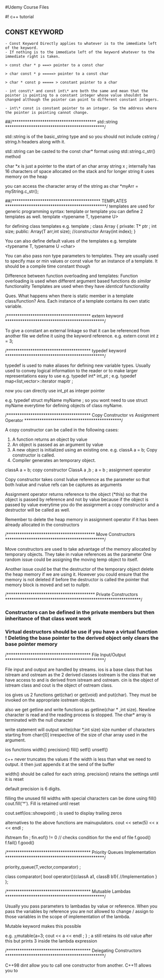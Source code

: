 #Udemy Course Files

#! c++ tutorial 

## CONST KEYWORD 
    - Const Keyword Directly applies to whatever is to the immediate left of the keyword. 
    - If nothing is to the immediate left of the keyword whatever to the immediate right is taken. 

    > const char * p ===> pointer to a const char 

    > char const * p =====> pointer to a const char 

    > char * const p ===== > constant pointer to a char 

    - int const\* and const int\* are both the same and mean that the pointer is pointing to a constant integer whose value shouldnt be changed although the pointer can point to different constant integers. 

    - int\* const is constant pointer to an integer. So the address where the pointer is pointing cannot change.

##/*************************************** std::string **********************************************/

std::string is of the basic_string type and so you should not include cstring / string.h headers along with it. 

std::string can be casted to the const char* format using std::string.c_str() method 

char *x is just a pointer to the start of an char array 
string x ; internally has 16 characters of space allocated on the stack and for longer string it uses memory on the heap

you can access the character array of the string as char *myArr = myString.c_str();

##/***************************************** TEMPLATES ***********************************************/
templates are used for generic programming
syntax: template <class T> or template <typename T>
you can define 2 templates as well. template <typename T, typename U> 

for defining class templates 
    e.g.
        template <typename T>;
        class Array
        {
            private:
                    T* ptr ;
                    int size;
            public:
                    Array(T arr,int size); //constructor 
                    Array(int index);
        }

You can also define default values of the templates 
e.g.    template <typename T, typename U =char>

You can also pass non type parameters to templates. They are usually used to specify max or min values or const value for an instance of a template. It should be a compile time constant though

Difference between function overloading and templates:
    Function overloading is used when different argument based functions do *similar* functionality 
    Templates are used when they have *identical* functionality 

Ques. What happens when there is static member in a template class/function?
Ans. Each instance of a template contains its own static variable.

/*************************************** extern keyword **********************************************/

To give a constant an external linkage so that it can be referenced from another file we define it using the keyword reference. 
e.g. extern const int z = 3; 

/*************************************** typedef keyword **********************************************/

typedef is used to make aliases for defining new variable types.
Usually used to convey logical information to the reader or to make larger representations easy to use
e.g. typedef int* int_pt ;
e.g. typedef map<list<int>,vector<int>>::iterator mapitr ; 

now you can directly use int_pt as integer pointer

e.g. typedef struct myName myName ; 
so you wont need to use struct myName everytime for defining objects of class myName.

/*************************************** Copy Constructor vs Assignment Operator *********************************************/

A copy constructor can be called in the following cases:
1. A function returns an object by value 
2. An object is passed as an argument by value
3. A new object is initialized using an existing one. e.g. classA a = b; Copy constructor is called.
4. Compiler generates an temporary object. 

classA a = b; copy constructor 
ClassA a ,b ; 
a = b ; assignment operator 

Copy constructor takes const lvalue reference as the parameter so that both lvalue and rvalue refs can be captures as arguments

Assignment operator returns reference to the object (*this) so that the object is passed by reference and not by value because
if the object is passed by value everytime you do the assignment a copy constructor and a destructor will be called as well. 

Remember to delete the heap memory in assignment operator if it has been already allocated in the constructors 

/***************************************** Move Constructors **********************************************/

Move constructors are used to take advantage of the memory allocated by temporary objects. 
They take in rvalue references as the parameter
One random issue could be assigning the moving temp object to itself. 

Another issue could be that the destructor of the temporary object delete the heap memory if we are using it. 
However you could ensure that the memory is not deleted if before the destructor is called the pointer that memory block is moved and set to nullptr. 

/***************************************** Private Constructors ***************************************************************/
### Constructors can be defined in the private members but then inheritance of that class wont work
### Virtual destructors should be use if you have a virtual function ! Deleting the base pointer to the derived object only clears the base pointer memory 


/*************************************** File Input/Output **********************************************/

File input and output are handled by streams. 
ios is a base class that has istream and ostream as the 2 derived classes 
iostream is the class that we have access to and is derived from istream and ostream. 
cin is the object of istream class and cout is the object of ostream class. 

ios gives us 2 functions get(char) or get(void) and put(char). They must be invoked on the appropriate iostream objects. 

also we get getline and write functions as getline(char * ,int size). Newline character is read and the reading process is stopped. The char* array is terminated with the null character

write statement will output write(char *,int size) size number of characters starting from charr[0] irrespective of the size of char array used in the argument. 

ios functions
width() precision() fill() setf() unsetf()

c++ never truncates the values if the width is less than what we need to output. it then just appends it at the send of the buffer

width() should be called for each string. 
precision() retains the settings until it is reset 

default precision is 6 digits. 

filling the unused fill widths with special characters can be done using fill() cout.fill('*'). Fill is retained until reset

cout.setf(ios::showpoint) ; is used to display trailing zeros

alternatives to the above functions are mainupulators. cout << setw(5) << x << endl  ;

ifstream fin ; 
fin.eof() != 0 // checks condition for the end of file
f.good()
f.fail()
f.good()


/*************************************** Priority Queues Implementation **********************************************/

priority_queue(T,vector<T>,comparator) ;

class comparator{
    bool operator()(classA a1, classB b1){
        //Implementation
    }
};

/*************************************** Mutuable Lambdas **********************************************/

Usually you pass parameters to lambadas by value or reference. 
When you pass the variables by reference you are not allowed to change / assign to those variables in the
scope of implementation of the lambda. 

Mutable keyword makes this possible

e.g. [=]()mutable{a=3; cout << a << endl ; } ; 
a still retains its old value after this but prints 3 inside the lambda expression 

/*************************************** Delegating Constructors **********************************************/

C++98 dint allow you to call one constructor from another. C++11 allows you to 










